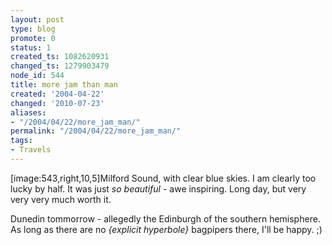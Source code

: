 ```yaml
---
layout: post
type: blog
promote: 0
status: 1
created_ts: 1082620931
changed_ts: 1279903479
node_id: 544
title: more jam than man
created: '2004-04-22'
changed: '2010-07-23'
aliases:
- "/2004/04/22/more_jam_man/"
permalink: "/2004/04/22/more_jam_man/"
tags:
- Travels
---
```

[image:543,right,10,5]Milford Sound, with clear blue skies.  I am clearly too lucky by half.  It was just _so beautiful_ - awe inspiring.  Long day, but very very very much worth it.

Dunedin tommorrow - allegedly the Edinburgh of the southern hemisphere.  As long as there are no _{explicit hyperbole}_ bagpipers there, I'll be happy.  ;)
